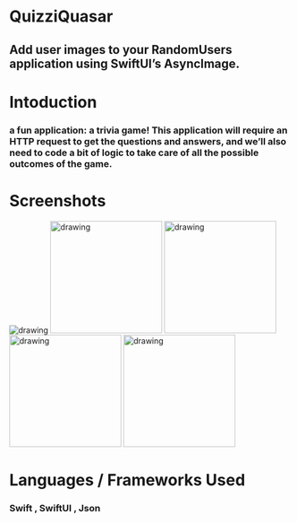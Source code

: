 #  QuizziQuasar
## Add user images to your RandomUsers application using SwiftUI’s AsyncImage.

# Intoduction
### a fun application: a trivia game! This application will require an HTTP request to get the questions and answers, and we’ll also need to code a bit of logic to take care of all the possible outcomes of the game. 

# Screenshots
<img src="https://github.com/ibrahimhmd/QuizziQuasar/assets/46127624/d7b3e781-d96e-4722-88af-43fb33e6d3ac" alt="drawing" width=“100” hight= “200”/>
<img src="https://github.com/ibrahimhmd/QuizziQuasar/assets/46127624/88a9fa4b-2f71-430c-b2e6-b321ca51a340" alt="drawing" width="200" hight= "300"/>
<img src="https://github.com/ibrahimhmd/QuizziQuasar/assets/46127624/89914b83-a341-450c-b926-a20e0425e628" alt="drawing" width="200" hight= "300"/>
<img src="https://github.com/ibrahimhmd/QuizziQuasar/assets/46127624/62c642c3-a64c-45c6-bd5c-67fb55638c23" alt="drawing" width="200" hight= "300"/>
<img src="https://github.com/ibrahimhmd/QuizziQuasar/assets/46127624/911c46a4-4811-4d78-a89c-a1cc4059e5b6" alt="drawing" width="200" hight= "300"/>



# Languages / Frameworks Used
### Swift , SwiftUI , Json

